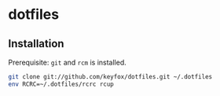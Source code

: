 # dotfiles

## Installation

Prerequisite: `git` and `rcm` is installed.

```bash
git clone git://github.com/keyfox/dotfiles.git ~/.dotfiles
env RCRC=~/.dotfiles/rcrc rcup
```
